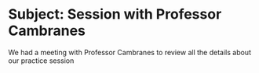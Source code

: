 # Subject: Session with Professor Cambranes 

We had a meeting with Professor Cambranes to review all the details about our practice session 
